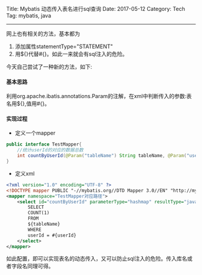 Title: Mybatis 动态传入表名进行sql查询
Date: 2017-05-12
Category: Tech
Tag: mybatis, java

-------
网上也有相关的方法，基本都为
1. 添加属性statementType="STATEMENT"
2. 用${}代替#{}。如此一来就会有sql注入的危险。

今天自己尝试了一种新的方法，如下:
#### 基本思路
利用org.apache.ibatis.annotations.Param的注解，在xml中判断传入的参数:表名用${},值用#{}。
#### 实现过程
* 定义一个mapper

```Java
public interface TestMapper{
    //统计userId的对应的数据总数
    int countByUserId(@Param("tableName") String tableName, @Param("userId") Integer userId);
}
```
* 定义xml

```xml
<?xml version="1.0" encoding="UTF-8" ?>
<!DOCTYPE mapper PUBLIC "-//mybatis.org//DTD Mapper 3.0//EN" "http://mybatis.org/dtd/mybatis-3-mapper.dtd">
<mapper namespace="TestMapper对应路径">
    <select id="countByUserId" parameterType="hashmap" resultType="java.lang.Integer">
        SELECT
        COUNT(1)
        FROM
        ${tableName}
        WHERE
        userId = #{userId}
    </select>
</mapper>

```
如此配置，即可以实现表名的动态传入，又可以防止sql注入的危险。传入库名或者字段名同理可得。



